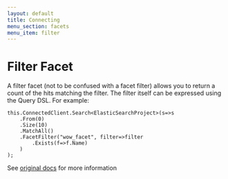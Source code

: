 ```yaml
---
layout: default
title: Connecting
menu_section: facets
menu_item: filter
---
```



# Filter Facet

A filter facet (not to be confused with a facet filter) allows you to return a count of the hits matching the filter. The filter itself can be expressed using the Query DSL. For example:

	this.ConnectedClient.Search<ElasticSearchProject>(s=>s
		.From(0)
		.Size(10)
		.MatchAll()
		.FacetFilter("wow_facet", filter=>filter
			.Exists(f=>f.Name)
		)
	);

See [original docs](http://www.elasticsearch.org/guide/reference/api/search/facets/filter-facet.html) for more information
